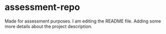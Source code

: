 # assessment-repo
Made for assessment purposes.
I am editing the README file. Adding some more details about the project description.
